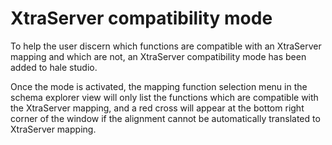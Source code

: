 # XtraServer compatibility mode

To help the user discern which functions are compatible with an XtraServer mapping and which are not, an XtraServer compatibility mode has been added to hale studio.

Once the mode is activated, the mapping function selection menu in the schema explorer view will only list the functions which are compatible with the XtraServer mapping, and a red cross will appear at the bottom right corner of the window if the alignment cannot be automatically translated to XtraServer mapping.
